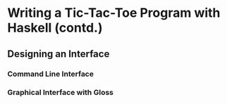 # Writing a Tic-Tac-Toe Program with Haskell (contd.)

## Designing an Interface 

### Command Line Interface

### Graphical Interface with Gloss